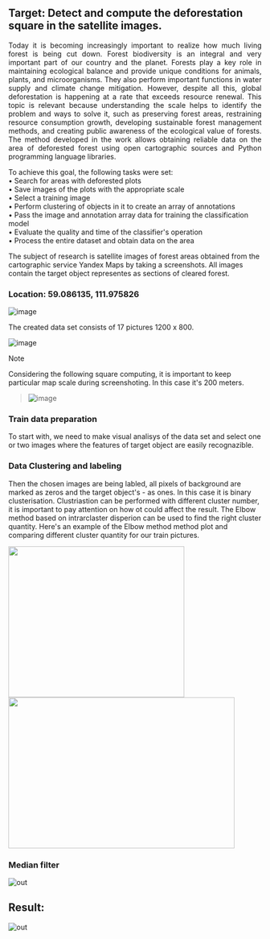 ## Target: Detect and compute the deforestation square in the satellite images.

<p align="justify">
  Today it is becoming increasingly important to realize how much living forest is being cut down. Forest biodiversity is an integral and very important part of our country and the planet. Forests play a key role in maintaining ecological balance and provide unique conditions for animals, plants, and microorganisms. They also perform important functions in water supply and climate change mitigation. However, despite all this, global deforestation is happening at a rate that exceeds resource renewal. This topic is relevant because understanding the scale helps to identify the problem and ways to solve it, such as preserving forest areas, restraining resource consumption growth, developing sustainable forest management methods, and creating public awareness of the ecological value of forests. The method developed in the work allows obtaining reliable data on the area of   deforested forest using open cartographic sources and Python programming language libraries.
</p>

<p align="left">
To achieve this goal, the following tasks were set: <br />
   • Search for areas with deforested plots <br />
   • Save images of the plots with the appropriate scale <br />
   • Select a training image <br />
   • Perform clustering of objects in it to create an array of annotations <br />
   • Pass the image and annotation array data for training the classification model <br />
   • Evaluate the quality and time of the classifier's operation <br />
   • Process the entire dataset and obtain data on the area <br />
</p>

The subject of research is satellite images of forest areas obtained from the cartographic service Yandex Maps by taking a screenshots. All images contain the target object representes as sections of cleared forest.

### Location: 59.086135, 111.975826

![image](https://github.com/Andrudewt/Computing-deforestation-square-in-satellite-images-using-computer-vision-and-machine-learning/assets/137271592/5fba8d94-17d1-441e-9b45-d001f80f171b)

The created data set consists of 17 pictures 1200 х 800.

![image](https://github.com/Andrudewt/Computing-deforestation-square-in-satellite-images-using-computer-vision-and-machine-learning/assets/137271592/013d0762-ea37-4342-82d2-190cc30b5b46)
>[!NOTE]
>Considering the following square computing, it is important to keep particular map scale during screenshoting.
>In this case it's 200 meters.

>![image](https://github.com/Andrudewt/Computing-deforestation-square-in-satellite-images-using-computer-vision-and-machine-learning/assets/137271592/18d0cb7e-eadd-4e7f-9d2e-62192d3ca39d)
>
### Train data preparation
To start with, we need to make visual analisys of the data set and select one or two images where the features of target object are easily recognazible. 

### Data Clustering and labeling
Then the chosen images are being labled, all pixels of background are marked as zeros and the target object's - as ones. In this case it is binary clusterisation.
Clustriastion can be performed with different cluster number, it is important to pay attention on how ot could affect the result.
The Elbow method based on intrarclaster disperion can be used to find the right cluster quantity.
Here's an example of the Elbow method method plot and comparing different cluster quantity for our train pictures.

<img src="https://github.com/Andrudewt/Computing-deforestation-square-in-satellite-images-using-computer-vision-and-machine-learning/assets/137271592/495098a8-e208-410f-bdc2-bd6e6d9a089a" width="350" height="300">



<img src="https://github.com/Andrudewt/Computing-deforestation-square-in-satellite-images-using-computer-vision-and-machine-learning/assets/137271592/5e6cc88b-d0d4-4435-a3fa-a1cab64e7209" width="450" height="300">


### Median filter





   



![out](https://github.com/Andrudewt/Computing-deforestation-square-in-satellite-images-using-computer-vision-and-machine-learning/assets/137271592/9545e880-2875-4dfd-a9d2-8133e7603b5e)







## Result:
![out](https://github.com/Andrudewt/Computing-deforestation-square-in-satellite-images-using-computer-vision-and-machine-learning/assets/137271592/0284d142-31b0-445f-948c-3df03e76288c)
